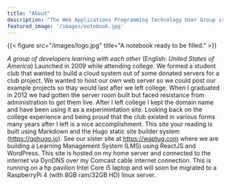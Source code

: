 ```yaml
---
title: "About"
description: "The Web Applications Programming Technology User Group is focused on teaching new ideas about Web Site Application development"
featured_image: '/images/notebook.jpg'
---
```

{{< figure src="/images/logo.jpg" title="A notebook ready to be filled." >}}

_A group of developers learning with each other_ (English: _United States of America_) Launched in 2009 while attending college. We formed a student club that wanted to build a cloud system out of some donated servers for a club project. We wanted to host our own web server so we could post our example projects so thay would last after we left college. When I graduated in 2012 we had gotten the server room built but faced resistance from administration to get them live. After I left college I kept the domain name and have been using it as a experimintation site. Looking back on the college experience and being proud that the club existed in various forms many years after I left is a nice accomplishment. This site your reading is built using Markdown and the Hugo static site builder system (https://gohugo.io). See our sister site at https://waptug.com where we are building a Learning Management System (LMS) using ReactJS and WordPress. This site is hosted on my home server and connected to the internet via DynDNS over my Comcast cable internet connection.  This is running on a hp pavilion Intel Core i5 laptop and will soon be migrated to a RaspberryPi 4 (with 8GB ram/32GB HD) linux server. 